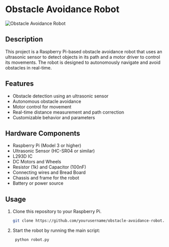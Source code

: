 # Obstacle Avoidance Robot 

![Obstacle Avoidance Robot](robot_image.jpg)


## Description

This project is a Raspberry Pi-based obstacle avoidance robot that uses an ultrasonic sensor to detect objects in its path and a motor driver to control its movements. The robot is designed to autonomously navigate and avoid obstacles in real-time.

## Features

- Obstacle detection using an ultrasonic sensor
- Autonomous obstacle avoidance
- Motor control for movement
- Real-time distance measurement and path correction
- Customizable behavior and parameters

## Hardware Components

- Raspberry Pi (Model 3 or higher)
- Ultrasonic Sensor (HC-SR04 or similar)
- L293D IC
- DC Motors and Wheels
- Resistor (1k) and Capacitor (100nF)
- Connecting wires and Bread Board
- Chassis and frame for the robot
- Battery or power source


## Usage

1. Clone this repository to your Raspberry Pi.

   ```bash
   git clone https://github.com/yourusername/obstacle-avoidance-robot.git


2. Start the robot by running the main script:
   
      ```bash
       python robot.py


